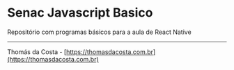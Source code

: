 # Senac Javascript Basico

Repositório com programas básicos para a aula de React Native

---

Thomás da Costa - [https://thomasdacosta.com.br](https://thomasdacosta.com.br)

